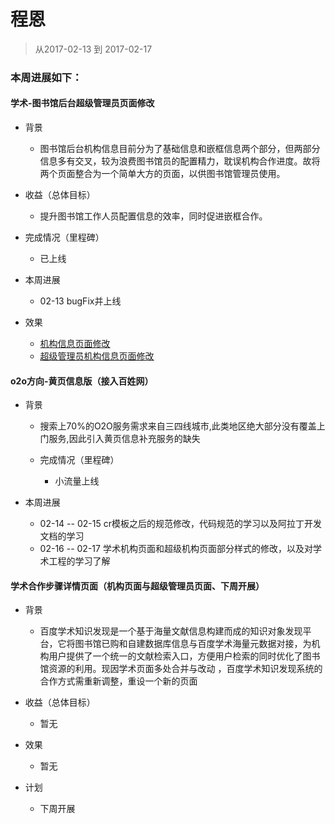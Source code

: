 # 程恩

> 从2017-02-13 到 2017-02-17

### 本周进展如下： 
    
    
#### 学术-图书馆后台超级管理员页面修改 

- 背景
    - 图书馆后台机构信息目前分为了基础信息和嵌框信息两个部分，但两部分信息多有交叉，较为浪费图书馆员的配置精力，耽误机构合作进度。故将两个页面整合为一个简单大方的页面，以供图书馆管理员使用。

- 收益（总体目标）
    - 提升图书馆工作人员配置信息的效率，同时促进嵌框合作。
    
- 完成情况（里程碑）
    - 已上线 

- 本周进展
    - 02-13 bugFix并上线

- 效果
    - [机构信息页面修改](http://st01-spi-pubec1.st01.baidu.com:8008/lib?cmd=setting)
    - [超级管理员机构信息页面修改](http://st01-spi-pubec1.st01.baidu.com:8008/lib?cmd=admin_school)

####  o2o方向-黄页信息版（接入百姓网）

- 背景
  - 搜索上70%的O2O服务需求来自三四线城市,此类地区绝大部分没有覆盖上门服务,因此引入黄页信息补充服务的缺失
  
  - 完成情况（里程碑）
    - 小流量上线 
    
- 本周进展
    - 02-14 -- 02-15  cr模板之后的规范修改，代码规范的学习以及阿拉丁开发文档的学习
    - 02-16 -- 02-17  学术机构页面和超级机构页面部分样式的修改，以及对学术工程的学习了解 
  
#### 学术合作步骤详情页面（机构页面与超级管理员页面、下周开展）

- 背景
  -  百度学术知识发现是一个基于海量文献信息构建而成的知识对象发现平台，它将图书馆已购和自建数据库信息与百度学术海量元数据对接，为机构用户提供了一个统一的文献检索入口，方便用户检索的同时优化了图书馆资源的利用。现因学术页面多处合并与改动 ，百度学术知识发现系统的合作方式需重新调整，重设一个新的页面 
  
- 收益（总体目标）
    - 暂无
    
- 效果
	- 暂无
	
- 计划
    - 下周开展    
   


